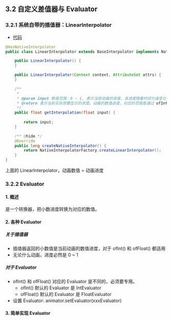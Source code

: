## 3.2 自定义差值器与 Evaluator

### 3.2.1 系统自带的插值器：LinearInterpolator
- [代码](../../../../elementary/src/main/java/cn/kk/elementary/anim/property/value/interpolation/InterpolationActivity.kt)
```java
@HasNativeInterpolator
public class LinearInterpolator extends BaseInterpolator implements NativeInterpolator {

    public LinearInterpolator() {
    }

    public LinearInterpolator(Context context, AttributeSet attrs) {
    }

    /**
     * 
     * @param input 取值范围：0 ~ 1, 表示当前动画的进度。该进度随着时间匀速变化
     * @return 表示当前实际想要显示的进度。动画的数值进度，对应的范围是通过 ofInt() 和 ofFloat() 指定的
     */
    public float getInterpolation(float input) {
        
        return input;
    }

    /** @hide */
    @Override
    public long createNativeInterpolator() {
        return NativeInterpolatorFactory.createLinearInterpolator();
    }
}

```
上面的 LinearInterpolator，动画数值 = 动画进度

### 3.2.2 Evaluator

#### 1. 概述
是一个转换器，把小数进度转换为对应的数值。

#### 2. 各种 Evaluator

##### 关于插值器
- 插值器返回的小数值是当前动画的数值进度，对于 ofInt() 和 ofFloat() 都适用
- 无论什么动画，进度必然是 0 ~ 1

##### 对于 Evaluator

- ofInt() 和 ofFloat() 对应的 Evaluator 是不同的，必须要专用。
  - ofInt() 默认的 Evaluator 是 IntEvaluator
  - ofFloat() 默认的 Evaluator 是 FloatEvaluator
- 设置 Evaluator: animator.setEvaluator(xxxEvaluator)

#### 3. 简单实现 Evaluator
